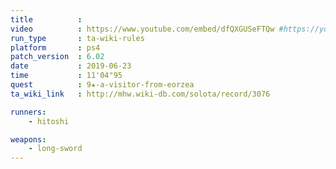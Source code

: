 ```yaml
---
title          :
video          : https://www.youtube.com/embed/dfQXGUSeFTQw #https://youtu.be/dfQXGUSeFTQw
run_type       : ta-wiki-rules
platform       : ps4
patch_version  : 6.02
date           : 2019-06-23
time           : 11'04"95
quest          : 9★-a-visitor-from-eorzea
ta_wiki_link   : http://mhw.wiki-db.com/solota/record/3076

runners:
    - hitoshi

weapons:
    - long-sword
---
```

